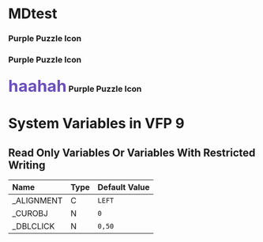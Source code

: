 # MDtest
### <i class="fas fa-puzzle-piece fa-fw" style="color:rgb(107,79,187); font-size:.85em" aria-hidden="true"></i> Purple Puzzle Icon
### <i class="fas fa-puzzle-piece fa-fw" style="color:rgb(107,79,187); font-size:1em" aria-hidden="true"></i> Purple Puzzle Icon
### <span style="color:rgb(107,79,187); font-size:2em">haahah</span> Purple Puzzle Icon


# System Variables in VFP 9
## Read Only Variables Or Variables With Restricted Writing
| Name  | Type | Default Value |
|:------------- |:------------- |:------------- |
| \_ALIGNMENT | C | `LEFT` |
| \_CUROBJ | N | `0` |
| \_DBLCLICK | N | `0,50` |

